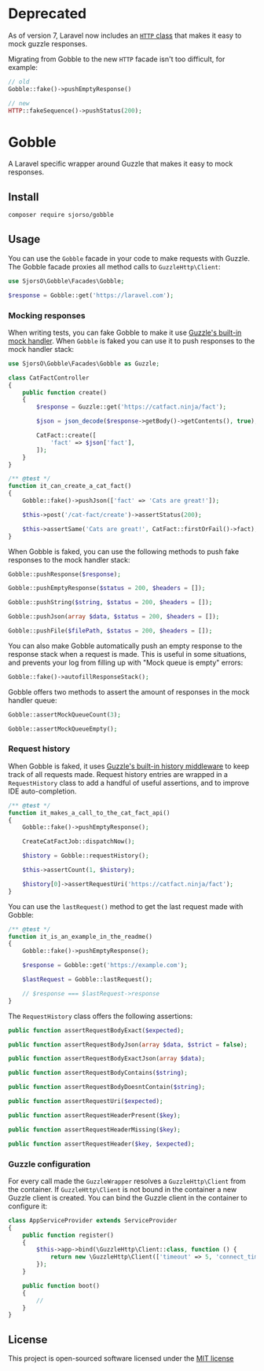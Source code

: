 # Deprecated
As of version 7, Laravel now includes an [`HTTP` class](https://laravel.com/docs/7.x/http-client#introduction) that makes it easy to mock guzzle responses.

Migrating from Gobble to the new `HTTP` facade isn't too difficult, for example:
```php
// old
Gobble::fake()->pushEmptyResponse()

// new
HTTP::fakeSequence()->pushStatus(200);
```

# Gobble
A Laravel specific wrapper around Guzzle that makes it easy to mock responses.

## Install
```bash
composer require sjorso/gobble
```

## Usage
You can use the `Gobble` facade in your code to make requests with Guzzle. The Gobble facade proxies all method calls to `GuzzleHttp\Client`:
```php
use SjorsO\Gobble\Facades\Gobble;

$response = Gobble::get('https://laravel.com');
```

### Mocking responses
When writing tests, you can fake Gobble to make it use [Guzzle's built-in mock handler](http://docs.guzzlephp.org/en/stable/testing.html). When `Gobble` is faked you can use it to push responses to the mock handler stack:
```php
use SjorsO\Gobble\Facades\Gobble as Guzzle;

class CatFactController
{
    public function create()
    {
        $response = Guzzle::get('https://catfact.ninja/fact');

        $json = json_decode($response->getBody()->getContents(), true);

        CatFact::create([
            'fact' => $json['fact'],
        ]);
    }
}
```

```php
/** @test */
function it_can_create_a_cat_fact()
{
    Gobble::fake()->pushJson(['fact' => 'Cats are great!']);

    $this->post('/cat-fact/create')->assertStatus(200);

    $this->assertSame('Cats are great!', CatFact::firstOrFail()->fact);
}
```

When Gobble is faked, you can use the following methods to push fake responses to the mock handler stack:
```php
Gobble::pushResponse($response);

Gobble::pushEmptyResponse($status = 200, $headers = []);

Gobble::pushString($string, $status = 200, $headers = []);

Gobble::pushJson(array $data, $status = 200, $headers = []);

Gobble::pushFile($filePath, $status = 200, $headers = []);
```

You can also make Gobble automatically push an empty response to the response stack when a request is made. This is useful in some situations, and prevents your log from filling up with "Mock queue is empty" errors:
```php
Gobble::fake()->autofillResponseStack();
```

Gobble offers two methods to assert the amount of responses in the mock handler queue:
```php
Gobble::assertMockQueueCount(3);

Gobble::assertMockQueueEmpty();
```

### Request history
When Gobble is faked, it uses [Guzzle's built-in history middleware](http://docs.guzzlephp.org/en/stable/testing.html#history-middleware) to keep track of all requests made. Request history entries are wrapped in a `RequestHistory` class to add a handful of useful assertions, and to improve IDE auto-completion.
```php
/** @test */
function it_makes_a_call_to_the_cat_fact_api()
{
    Gobble::fake()->pushEmptyResponse();

    CreateCatFactJob::dispatchNow();

    $history = Gobble::requestHistory();

    $this->assertCount(1, $history);

    $history[0]->assertRequestUri('https://catfact.ninja/fact');
}
```

You can use the `lastRequest()` method to get the last request made with Gobble:
```php
/** @test */
function it_is_an_example_in_the_readme()
{
    Gobble::fake()->pushEmptyResponse();

    $response = Gobble::get('https://example.com');

    $lastRequest = Gobble::lastRequest();

    // $response === $lastRequest->response
}
```

The `RequestHistory` class offers the following assertions:
```php
public function assertRequestBodyExact($expected);

public function assertRequestBodyJson(array $data, $strict = false);

public function assertRequestBodyExactJson(array $data);

public function assertRequestBodyContains($string);

public function assertRequestBodyDoesntContain($string);

public function assertRequestUri($expected);

public function assertRequestHeaderPresent($key);

public function assertRequestHeaderMissing($key);

public function assertRequestHeader($key, $expected);
```

### Guzzle configuration
For every call made the `GuzzleWrapper` resolves a `GuzzleHttp\Client` from the container. If `GuzzleHttp\Client` is not bound in the container a new Guzzle client is created. You can bind the Guzzle client in the container to configure it:
```php
class AppServiceProvider extends ServiceProvider
{
    public function register()
    {
        $this->app->bind(\GuzzleHttp\Client::class, function () {
            return new \GuzzleHttp\Client(['timeout' => 5, 'connect_timeout' => 5]);
        });
    }

    public function boot()
    {
        //
    }
}
```

## License

This project is open-sourced software licensed under the [MIT license](http://opensource.org/licenses/MIT)
